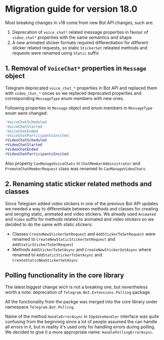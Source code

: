 # Migration guide for version 18.0

Most breaking changes in v18 come from new Bot API changes, such are:

1. Deprecation of `voice_chat*` related message properties in favour of `video_chat*` properties with the same
semantics and shape
2. A new animated sticker formats required differentiation for different sticker related requests, so static
`StickerSet` releated methods and requests were renamed using `Static` suffix

## 1. Removal of `VoiceChat*` properties in `Message` object

Telegram deprecated `voice_chat_*` properties in Bot API and replaced them with `video_chat_*` onces so we replaced
deprecated properties and corresponding `MessageType` enum members with new ones.

Following properties in `Message` object and enum members in `MessageType` enum were changed:

```diff
-VoiceChatScheduled
-VoiceChatStarted
-VoiceChatEnded
-VoiceChatParticipantsInvited
+VideoChatScheduled
+VideoChatStarted
+VideoChatEnded
+VideoChatParticipantsInvited
```

Also property `CanManageVoiceChats` in `ChatMemberAdministrator` and `PromoteChatMemberRequest` class was renamed to
`CanManageVideoChats`.

## 2. Renaming static sticker related methods and classes

Since Telegram added video stickers in one of the previous Bot API updates we needed a way to differentiate between
methods and classes for creating and senging static, animated and video stickers. We already used `Animated` and `Video` suffix for
methods related to animated and video stickers so we decided to do the same with static stickers:

- Classes `CreateNewStickerSetRequest` and `AddStickerToSetRequest` were renamed to `CreateNewStaticStickerSetRequest`
and `AddStaticStickerToSetRequest`
- Methods `AddStickerToSetAsync` and `CreateNewStickerSetAsync` where renamed to `AddStaticStickerToSetAsync` and
`CreateStaticNewStickerSetAsync`

## Polling functionality in the core library

The latest biggest change wich is not a breaking one, but nevertheless worth a note: deprecation of
`Telegram.Bot.Extensions.Polling` package.

All the functionality from the packge was merged into the core library under namespace `Telegram.Bot.Polling`.

Name of the method `HandleErrorAsync` in `IUpdateHandler` interface was quite confusing from the beginning since a lot
of people assumed the can handle all errors in it, but in reality it's used only for handling errors during polling.
We decided to give it a more appropriate name: `HandlePollingErrorAsync`.
